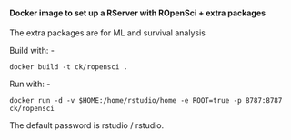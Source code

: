 #### Docker image to set up a RServer with ROpenSci + extra packages

The extra packages are for ML and survival analysis

Build with: -

```
docker build -t ck/ropensci .
```

Run with: -

```
docker run -d -v $HOME:/home/rstudio/home -e ROOT=true -p 8787:8787 ck/ropensci
```

The default password is rstudio / rstudio.
